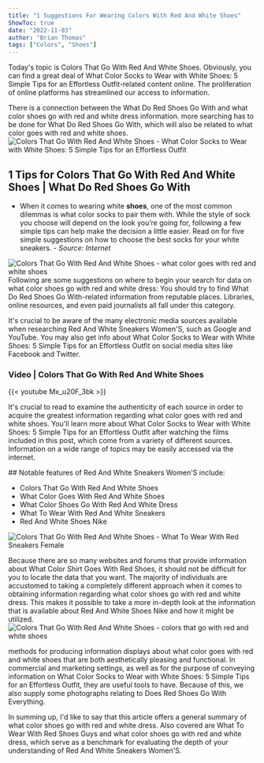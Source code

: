 ```yaml
---
title: "1 Suggestions For Wearing Colors With Red And White Shoes"
ShowToc: true 
date: "2022-11-03"
author: "Brian Thomas" 
tags: ["Colors", "Shoes"]
---
```


Today's topic is Colors That Go With Red And White Shoes. Obviously, you can find a great deal of What Color Socks to Wear with White Shoes: 5 Simple Tips for an Effortless Outfit-related content online. The proliferation of online platforms has streamlined our access to information.

There is a connection between the What Do Red Shoes Go With and what color shoes go with red and white dress information. more searching has to be done for What Do Red Shoes Go With, which will also be related to what color goes with red and white shoes.
<img loading="lazy" src="https://media.architecturaldigest.com/photos/578957da769e8a521ed709df/master/w_400%2Cc_limit/Bohn_hall.jpg" onerror="this.onerror=null;this.src='https://blogger.googleusercontent.com/img/a/AVvXsEhe7F7TRXHtjiKvHb5vS7DmnxvpHiDyoYyYvm1nHB3Qp2_w3BnM6A2eq4v7FYxCC9bfZt3a9vIMtAYEKUiaDQbHMg-ViyGmRIj39MLp0bGFfgfYw1Dc9q_H-T0wiTm3l0Uq42dETrN9eC8aGJ9_IORZsxST1AcLR7np1koOfcc7tnHa4S8Mwz_xD9d0=s16000';" alt="Colors That Go With Red And White Shoes - What Color Socks to Wear with White Shoes: 5 Simple Tips for an Effortless Outfit" >

## 1 Tips for Colors That Go With Red And White Shoes | What Do Red Shoes Go With
-   When it comes to wearing white **shoes**, one of the most common dilemmas is what color socks to pair them with. While the style of sock you choose will depend on the look you’re going for, following a few simple tips can help make the decision a little easier. Read on for five simple suggestions on how to choose the best socks for your white sneakers. - <cite>Source: Internet</cite>


<img loading="lazy" src="https://cdn.shopify.com/s/files/1/0004/1484/2937/articles/PINTEREST_45974c0a-c603-4f1d-8074-c9972e624043_1024x1024.png?v=1596227234" onerror="this.onerror=null;this.src='https://blogger.googleusercontent.com/img/a/AVvXsEhe7F7TRXHtjiKvHb5vS7DmnxvpHiDyoYyYvm1nHB3Qp2_w3BnM6A2eq4v7FYxCC9bfZt3a9vIMtAYEKUiaDQbHMg-ViyGmRIj39MLp0bGFfgfYw1Dc9q_H-T0wiTm3l0Uq42dETrN9eC8aGJ9_IORZsxST1AcLR7np1koOfcc7tnHa4S8Mwz_xD9d0=s16000';" alt="Colors That Go With Red And White Shoes - what color goes with red and white shoes" >
Following are some suggestions on where to begin your search for data on what color shoes go with red and white dress:
You should try to find What Do Red Shoes Go With-related information from reputable places. Libraries, online resources, and even paid journalists all fall under this category.

It's crucial to be aware of the many electronic media sources available when researching Red And White Sneakers Women'S, such as Google and YouTube. You may also get info about What Color Socks to Wear with White Shoes: 5 Simple Tips for an Effortless Outfit on social media sites like Facebook and Twitter.

### Video | Colors That Go With Red And White Shoes
{{< youtube Mx_u20F_3bk >}} 


It's crucial to read to examine the authenticity of each source in order to acquire the greatest information regarding what color goes with red and white shoes.
You'll learn more about What Color Socks to Wear with White Shoes: 5 Simple Tips for an Effortless Outfit after watching the films included in this post, which come from a variety of different sources. Information on a wide range of topics may be easily accessed via the internet.
<script async="async" data-cfasync="false" src="//normallydemandedalter.com/fe63df3c5408708b15d8dc3d9b206b31/invoke.js"></script>
<div id="container-fe63df3c5408708b15d8dc3d9b206b31"></div>
## Notable features of Red And White Sneakers Women'S include:

- Colors That Go With Red And White Shoes
- What Color Goes With Red And White Shoes
- What Color Shoes Go With Red And White Dress
- What To Wear With Red And White Sneakers
- Red And White Shoes Nike

 <img loading="lazy" src="http://www.guidepatterns.com/wp-content/uploads/2016/01/Tie-Dye-Canvas-Shoes.jpg" onerror="this.onerror=null;this.src='https://blogger.googleusercontent.com/img/a/AVvXsEhe7F7TRXHtjiKvHb5vS7DmnxvpHiDyoYyYvm1nHB3Qp2_w3BnM6A2eq4v7FYxCC9bfZt3a9vIMtAYEKUiaDQbHMg-ViyGmRIj39MLp0bGFfgfYw1Dc9q_H-T0wiTm3l0Uq42dETrN9eC8aGJ9_IORZsxST1AcLR7np1koOfcc7tnHa4S8Mwz_xD9d0=s16000';" alt="Colors That Go With Red And White Shoes - What To Wear With Red Sneakers Female" >

Because there are so many websites and forums that provide information about What Color Shirt Goes With Red Shoes, it should not be difficult for you to locate the data that you want.
The majority of individuals are accustomed to taking a completely different approach when it comes to obtaining information regarding what color shoes go with red and white dress. This makes it possible to take a more in-depth look at the information that is available about Red And White Shoes Nike and how it might be utilized.
<img loading="lazy" src="https://www.signatureaussiedoodles.com/wp-content/uploads/Wavy--scaled.jpg" onerror="this.onerror=null;this.src='https://blogger.googleusercontent.com/img/a/AVvXsEhe7F7TRXHtjiKvHb5vS7DmnxvpHiDyoYyYvm1nHB3Qp2_w3BnM6A2eq4v7FYxCC9bfZt3a9vIMtAYEKUiaDQbHMg-ViyGmRIj39MLp0bGFfgfYw1Dc9q_H-T0wiTm3l0Uq42dETrN9eC8aGJ9_IORZsxST1AcLR7np1koOfcc7tnHa4S8Mwz_xD9d0=s16000';" alt="Colors That Go With Red And White Shoes - colors that go with red and white shoes" >

methods for producing information displays about what color goes with red and white shoes that are both aesthetically pleasing and functional. In commercial and marketing settings, as well as for the purpose of conveying information on What Color Socks to Wear with White Shoes: 5 Simple Tips for an Effortless Outfit, they are useful tools to have. Because of this, we also supply some photographs relating to Does Red Shoes Go With Everything.

In summing up, I'd like to say that this article offers a general summary of what color shoes go with red and white dress. Also covered are What To Wear With Red Shoes Guys and what color shoes go with red and white dress, which serve as a benchmark for evaluating the depth of your understanding of Red And White Sneakers Women'S.
	

